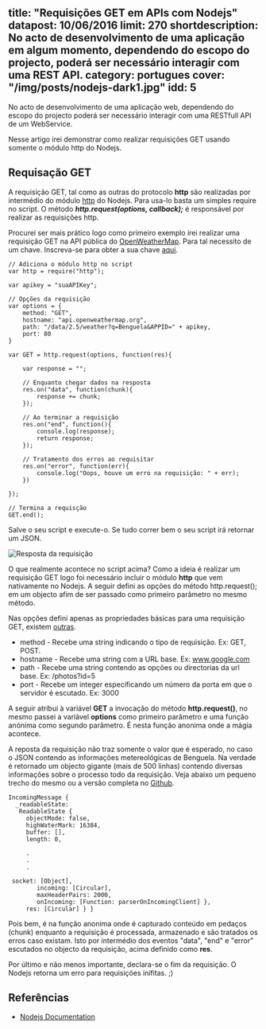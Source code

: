 title: "Requisições GET em APIs com Nodejs"
datapost: 10/06/2016
limit: 270
shortdescription: No acto de desenvolvimento de uma aplicação em algum momento, dependendo do escopo do projecto, poderá ser necessário interagir com uma REST API.
category: portugues
cover: "/img/posts/nodejs-dark1.jpg"
idd: 5
---

No acto de desenvolvimento de uma aplicação web, dependendo do escopo do projecto poderá ser necessário interagir com uma RESTfull API de um WebService. 

Nesse artigo irei demonstrar como realizar requisições GET usando somente o módulo http do Nodejs.

## Requisação GET

A requisição GET, tal como as outras do protocolo <b>http</b> são realizadas por intermédio do módulo [http](https://nodejs.org/api/http.html) do Nodejs. Para usa-lo basta um simples require no script. O método <i><b>http.request(options, callback);</b></i> é responsável por realizar as requisições http.

Procurei ser mais prático logo como primeiro exemplo irei realizar uma requisição GET na API pública do [OpenWeatherMap](http://openweathermap.org/). Para tal necessito de um chave. Inscreva-se para obter a sua chave [aqui](http://home.openweathermap.org/users/sign_up).

    // Adiciona o módulo http no script
    var http = require("http");

    var apikey = "suaAPIKey";

    // Opções da requisição
    var options = {
        method: "GET",
        hostname: "api.openweathermap.org",
        path: "/data/2.5/weather?q=Benguela&APPID=" + apikey,
        port: 80
    }

    var GET = http.request(options, function(res){

        var response = "";

        // Enquanto chegar dados na resposta
        res.on("data", function(chunk){
            response += chunk;
        });

        // Ao terminar a requisição
        res.on("end", function(){
            console.log(response);
            return response;    
        });

        // Tratamento dos erros ao requisitar
        res.on("error", function(err){
            console.log("Oops, houve um erro na requisição: " + err);
        })
    
    });

    // Termina a requisção
    GET.end();

Salve o seu script e execute-o. Se tudo correr bem o seu script irá retornar um JSON.

![Resposta da requisição](/img/posts/get-response.png)

O que realmente acontece no script acima? Como a ideia é realizar um requisição GET logo foi necessário incluir o módulo <b>http</b> que vem nativamente no Nodejs. A seguir defini as opções do método http.request(); em um objecto afim de ser passado como primeiro parâmetro no mesmo método.

Nas opções defini apenas as propriedades básicas para uma requisição GET, existem [outras](https://nodejs.org/api/http.html#http_http_request_options_callback).

- method - Recebe uma string indicando o tipo de requisição. Ex: GET, POST.
- hostname - Recebe uma string com a URL base. Ex: www.google.com
- path - Recebe uma string contendo as opções ou directorias da url base. Ex: /photos?id=5
- port - Recebe um integer especificando um número da porta em que o servidor é escutado. Ex: 3000

A seguir atribui à variável <b>GET</b> a invocação do método <b>http.request()</b>, no mesmo passei a variável <b>options</b> como primeiro parâmetro e uma função anónima como segundo parâmetro. É nesta função anonima onde a mágia acontece.

A reposta da requisição não traz somente o valor que é esperado, no caso o JSON contendo as informações metereológicas de Benguela. Na verdade é retornado um objecto gigante (mais de 500 linhas) contendo diversas informações sobre o processo todo da requisição. Veja abaixo um pequeno trecho do mesmo ou a versão completa no [Github](https://gist.github.com/flowck/708fd1d1896fc99c63172368d232a612).

    IncomingMessage {
      _readableState: 
       ReadableState {
         objectMode: false,
         highWaterMark: 16384,
         buffer: [],
         length: 0,

         .
         .
         .

     socket: [Object],
            incoming: [Circular],
            maxHeaderPairs: 2000,
            onIncoming: [Function: parserOnIncomingClient] },
         res: [Circular] } }

Pois bem, é na função anonima onde é capturado conteúdo em pedaços (chunk) enquanto a requisição é processada, armazenado e são tratados os erros caso existam. Isto por intermédio dos eventos "data", "end" e "error" escutados no objecto da requisição, acima definido como <b>res</b>.

Por último e não menos importante, declara-se o fim da requisição. O Nodejs retorna um erro para requisições inifitas. ;)

## Referências

* [Nodejs Documentation](https://nodejs.org/docs/latest-v5.x/api/http.html#http_http_request_options_callback)